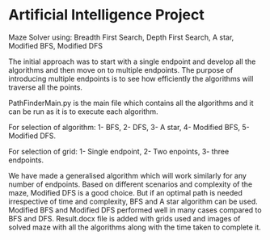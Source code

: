 # Artificial Intelligence Project
Maze Solver using:  Breadth First Search, Depth First Search, A star, Modified BFS, Modified DFS

The initial approach was to start with a single endpoint and develop all the algorithms and then move on to multiple endpoints.
The purpose of introducing multiple endpoints is to see how efficiently the algorithms will traverse all the points.

PathFinderMain.py is the main file which contains all the algorithms and it can be run as it is to execute each algorithm.

For selection of algorithm: 1- BFS, 2- DFS, 3- A star, 4- Modified BFS, 5- Modified DFS.

For selection  of grid: 1- Single endpoint, 2- Two enpoints, 3- three endpoints.

We have made a generalised algorithm which will work similarly for any number of endpoints.
Based on different scenarios and complexity of the maze, Modified DFS is a good choice.
But if an optimal path is needed irrespective of time and complexity, BFS and A star algorithm can be used.
Modified BFS and Modified DFS performed well in many cases compared to BFS and DFS.
Result.docx file is added with grids used and images of solved maze with all the algorithms along with the time taken to complete it.
